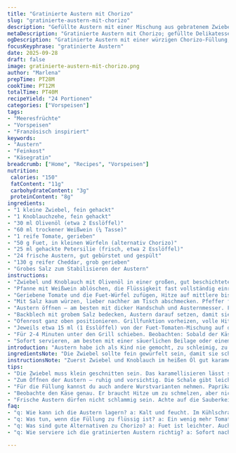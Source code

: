 ```yaml
---
title: "Gratinierte Austern mit Chorizo"
slug: "gratinierte-austern-mit-chorizo"
description: "Gefüllte Austern mit einer Mischung aus gebratenem Zwiebel-Knoblauch, Weißwein, geriebener Tomate und würziger Chorizo, verfeinert mit frischem Petersiliengrün und überbacken mit intensivem Cheddar. Die Austern werden auf grobem Salz stabilisiert und im Ofen bei Grillhitze überbacken bis der Käse goldbraun sprudelt. Variation mit würzigem Fuet statt Chorizo möglich. Wichtig sind die optischen und haptischen Signale beim Kochen für perfekte Textur und Geschmack. Die Kombination aus salziger Meeresfrische und kräftiger Paprikanote mit Käse ist spannend. Vorbereitung erfordert Fingerspitzengefühl beim Öffnen der Austern und Geduld für das perfekte Auflegen der Füllung. Keine Mandeln, Gluten oder Eier enthalten, somit für verschiedene Ernährungsformen geeignet."
metaDescription: "Gratinierte Austern mit Chorizo; gefüllte Delikatesse, die intensiv, salzig und cremig den Gaumen verführt."
ogDescription: "Gratinierte Austern mit einer würzigen Chorizo-Füllung; ideal als raffinierter Appetizer, perfekt zu trockenem Weißwein."
focusKeyphrase: "gratinierte Austern"
date: 2025-09-28
draft: false
image: gratinierte-austern-mit-chorizo.png
author: "Marlena"
prepTime: PT28M
cookTime: PT12M
totalTime: PT40M
recipeYield: "24 Portionen"
categories: ["Vorspeisen"]
tags:
- "Meeresfrüchte"
- "Vorspeisen"
- "Französisch inspiriert"
keywords:
- "Austern"
- "Feinkost"
- "Käsegratin"
breadcrumb: ["Home", "Recipes", "Vorspeisen"]
nutrition: 
 calories: "150"
 fatContent: "11g"
 carbohydrateContent: "3g"
 proteinContent: "8g"
ingredients:
- "1 kleine Zwiebel, fein gehackt"
- "1 Knoblauchzehe, fein gehackt"
- "30 ml Olivenöl (etwa 2 Esslöffel)"
- "60 ml trockener Weißwein (¼ Tasse)"
- "1 reife Tomate, gerieben"
- "50 g Fuet, in kleinen Würfeln (alternativ Chorizo)"
- "25 ml gehackte Petersilie (frisch, etwa 2 Esslöffel)"
- "24 frische Austern, gut gebürstet und gespült"
- "130 g reifer Cheddar, grob gerieben"
- "Grobes Salz zum Stabilisieren der Austern"
instructions:
- "Zwiebel und Knoblauch mit Olivenöl in einer großen, gut beschichteten Pfanne bei hoher Hitze goldgelb anbraten. Dabei zuschauen, wie die Ränder leicht karamellisieren – das ist der erste Geschmacksträger."
- "Pfanne mit Weißwein ablöschen, die Flüssigkeit fast vollständig einreduzieren lassen. Nicht zu trocken werden lassen. Es soll sämig sein, nicht verbrannt."
- "Geriebene Tomate und die Fuet-Würfel zufügen, Hitze auf mittlere bis niedrige Stufe reduzieren. Vorsichtig rühren, bis die Masse eindickt und die Fuet-Fettsträhnen sich verbinden, etwa 4 Minuten. Nicht eilen, die perfekte Bindung macht den Unterschied."
- "Mit Salz kaum würzen, lieber nachher am Tisch abschmecken. Pfeffer frisch aus der Mühle verwenden. Dann gehackte Petersilie untermengen, die Farbe gibt einen Frischekick. Mischung leicht abkühlen lassen, damit die Austern nicht verbrennen."
- "Austern öffnen – am besten mit dicker Handschuh und Austernmesser. Fleisch vorsichtig von der Schale lösen, Saft auffangen und beiseite stellen (kann man in Saucen verwenden)."
- "Backblech mit grobem Salz bedecken, Austern darauf setzen, damit sie nicht umkippen – Stabilität ist wichtig, sonst läuft die Füllung raus."
- "Ofenrost ganz oben positionieren. Grillfunktion vorheizen, volle Hitze, damit der Käse schnell bräunt ohne die Austern zu trocknen."
- "Jeweils etwa 15 ml (1 Esslöffel) von der Fuet-Tomaten-Mischung auf die Austern legen, dann großzügig Käse darüberstreuen – die Käsemenge sorgt für die perfekte gratinierte Oberfläche."
- "Für 2-4 Minuten unter den Grill schieben. Beobachten: Sobald der Käse blubbert und goldbraun wird, rausholen. Zu lange heißt harte Käserinde und trockene Austern."
- "Sofort servieren, am besten mit einer säuerlichen Beilage oder einem frischen Weißwein. Zwischenzeitlich nicht stehen lassen, Austern kühlen schnell ab und verlieren Aroma."
introduction: "Austern habe ich als Kind nie gemocht, zu schleimig, zu hermetisch. Aber mit einer kräftigen Chorizo-Garnitur und dem knusprigen Käse darüber? Ganz anders. Dieses Zusammenspiel bringt das Meer und die würzige Wurst in Einklang. Ich habe diverse Varianten durchprobiert, mal mit Paprikawurst, mal mit speckigem Mettwurstgemisch – die Kombination aus Tomate und Weißwein sorgt für den nötigen Säurekick. Wichtig beim Öffnen ist die Ruhe, und das Sauberhalten, sonst kosten die Austern nach Sand. Fuet statt Chorizo bringt einen leichteren, etwas nussigeren Ton – fast italienisch. Der Grill im Ofen sollte wirklich richtig heiß sein, sonst schwimmt der Käse neben der Auster statt sie zu überziehen. Und die Zwiebel darf ruhig goldgelb anbrennen, das gibt einen rauchigen Grundakkord. Das Ergebnis ist eine kleine Sünde, salzig, pikant, mit zartschmelzendem Käserand. Passt gut als Appetizer zu einem Glas trockenen Weißwein, zum Beispiel einem Muscadet. Resteverwertung? Die Mischung lässt sich auch über Fisch oder vegetarische Pilze geben. Doch Austern mit der richtigen Füllung – ein anderer Planet."
ingredientsNote: "Die Zwiebel sollte fein gewürfelt sein, damit sie schnell Farbe annimmt und nicht stört. Wer keinen frischen Knoblauch mag, kann auch getrockneten Knoblauchpulver nehmen, aber frisch ist aromatischer. Statt Olivenöl geht Butter, gibt einen volleren Geschmack, braucht aber mehr Aufmerksamkeit wegen Verbrennungsgefahr. Weißwein trocken und frisch, keine süßen Sorten, am besten ein Sauvignon Blanc oder trockener Riesling. Die Tomate reift idealerweise schon etwas weicher, reiben geht schneller als würfeln und verteilt den Geschmack besser. Fuet ist einfacher zu bekommen als Chorizo in manchen Gegenden, sonst grobe Paprikawurst. Petersilie frisch, keine getrocknete. Die Austern sollten so frisch wie möglich sein, bei Lagerung etwas exzessiv auf Sauberkeit achten. Grobes Salz ist unersetzlich für die Stabilität, damit die Austern beim Belegen nicht kippen. Cheddar altert unterschiedlich, kräftiger geht sehr gut, man kann auch Emmentaler probieren; muss schmelzen und Farbe bekommen."
instructionsNote: "Zuerst Zwiebel und Knoblauch im heißen Öl gut karamellisieren, bis alles duftet und die ersten braunen Stellen sichtbar sind. Das macht den Geschmack komplexer. Wein dazu, dann zügig reduzieren, aber nur bis fast trocken, sonst wird das Ganze zu trocken. Erst dann Tomate und Fuet zugeben, damit sich die Zutaten miteinander verbinden. Die ständige Kontrolle der Konsistenz ist entscheidend – zu flüssig läuft weg, zu trocken verbrennt. Die Petersilie bewusst zuletzt, damit sie frische Farbe bringt, sonst gammelt sie im heißen Sud. Austern öffnen mit Fingerspitzengefühl, auf keinen Fall die Schalen zerbrechen und runterfallen lassen. Der Saft der Austern kann zum Ablöschen von Saucen genommen werden, nicht wegschütten. Grill muss richtig vorheizen, sonst zögert der Käse, bräunt ungleichmäßig. Auf der austernseite nicht zu stark bräunen, sonst werden sie trocken. Die Zeit nicht starr sehen, auf das Blubbern und die Farbe achten. Danach sofort servieren, am besten mit etwas Zitrone oder einem schmalen Weißwein als Begleiter. Reste lassen sich am nächsten Tag kurz in Pfanne oder Backofen aufwärmen, aber frisch ist besser."
tips:
- "Die Zwiebel muss klein geschnitten sein. Das karamellisieren lässt sie schneller braun werden. Zu dicke Stücke werden nicht gleichmäßig. Der Geschmack entscheidend. Höhere Hitze bringt mehr Röstnoten."
- "Zum Öffnen der Austern – ruhig und vorsichtig. Die Schale gibt leicht nach, wenn das Messer richtig sitzt. Saft auffangen, nicht wegschütten. Ideal für Saucen oder als Basis für Dips. Fingerfertigkeit ist wichtig."
- "Für die Füllung kannst du auch andere Wurstvarianten nehmen. Paprikawurst oder sogar eine vegetarische Wurst. Experimentiere mit Kräutern. Frische ist wichtig, verleiht dem Gericht eine neue Dimension. Jeder Biss überraschend."
- "Beobachte den Käse genau. Er braucht Hitze um zu schmelzen, aber nicht zu lange. Zu viel Zeit bedeutet Trockenheit. Das Blubbern hört sich gut an, zeugt von der perfekten Konsistenz. Den richtigen Moment finden."
- "Frische Austern dürfen nicht schlammig sein. Achte auf die Sauberkeit. Wenn sie offen sind, nichts essen. Der Geruch muss angenehm sein. Lagern nicht zu lange. Lieber frisch kaufen, jedes Mal ein Erlebnis."
faq:
- "q: Wie kann ich die Austern lagern? a: Kalt und feucht. Im Kühlschrank, nicht zu lange. Frische braucht Aufmerksamkeit. Alte können schimmeln."
- "q: Was tun, wenn die Füllung zu flüssig ist? a: Ein wenig mehr Tomaten oder Semmelbrösel hinzufügen. Einkochen geht auch. Brandschäden vermeiden."
- "q: Was sind gute Alternativen zu Chorizo? a: Fuet ist leichter. Auch vegetarische wers können zaubern. Variationen bringen neue Geschmackserlebnisse."
- "q: Wie serviere ich die gratinierten Austern richtig? a: Sofort nach dem Backen. Mit einem Zitronenschnitz auf dem Teller. Frischer Wein dazu. Perfekt!"

---
```

